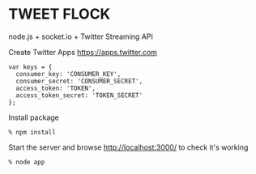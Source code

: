 TWEET FLOCK
==============

node.js + socket.io + Twitter Streaming API

Create Twitter Apps https://apps.twitter.com

    var keys = {
      consumer_key: 'CONSUMER_KEY',
      consumer_secret: 'CONSUMER_SECRET',
      access_token: 'TOKEN',
      access_token_secret: 'TOKEN_SECRET'
    };
    

Install package

    % npm install

Start the server and browse <http://localhost:3000/> to check it's working

    % node app
